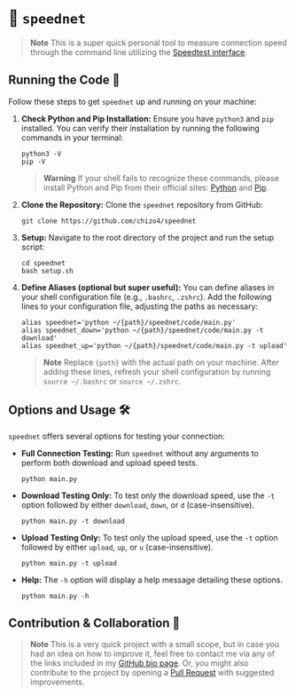 # 🛜 `speednet`

> **Note**
This is a super quick personal tool to measure connection speed through the command line utilizing the [Speedtest interface](https://github.com/sivel/speedtest-cli/tree/master).

## Running the Code 🚀

Follow these steps to get `speednet` up and running on your machine:

1. **Check Python and Pip Installation:**
   Ensure you have `python3` and `pip` installed. You can verify their installation by running the following commands in your terminal:

   ```shell
   python3 -V
   pip -V
   ```

   > **Warning**
   If your shell fails to recognize these commands, please install Python and Pip from their official sites: [Python](https://www.python.org/downloads/) and [Pip](https://pip.pypa.io/en/stable/installation/).

2. **Clone the Repository:**
   Clone the `speednet` repository from GitHub:

   ```shell
   git clone https://github.com/chizo4/speednet
   ```

3. **Setup:**
   Navigate to the root directory of the project and run the setup script:

   ```shell
   cd speednet
   bash setup.sh
   ```

4. **Define Aliases (optional but super useful):**
   You can define aliases in your shell configuration file (e.g., `.bashrc`, `.zshrc`). Add the following lines to your configuration file, adjusting the paths as necessary:

   ```shell
   alias speednet='python ~/{path}/speednet/code/main.py'
   alias speednet_down='python ~/{path}/speednet/code/main.py -t download'
   alias speednet_up='python ~/{path}/speednet/code/main.py -t upload'
   ```
  
   > **Note**
   Replace `{path}` with the actual path on your machine.
   After adding these lines, refresh your shell configuration by running `source ~/.bashrc` or `source ~/.zshrc`.

## Options and Usage 🛠️

`speednet` offers several options for testing your connection:

- **Full Connection Testing:**
  Run `speednet` without any arguments to perform both download and upload speed tests.
  ```shell
  python main.py
  ```

- **Download Testing Only:**
  To test only the download speed, use the `-t` option followed by either `download`, `down`, or `d` (case-insensitive).
  ```shell
  python main.py -t download
  ```

- **Upload Testing Only:**
  To test only the upload speed, use the `-t` option followed by either `upload`, `up`, or `u` (case-insensitive).
  ```shell
  python main.py -t upload
  ```

- **Help:**
  The `-h` option will display a help message detailing these options.
  ```shell
  python main.py -h
  ```

## Contribution & Collaboration 🤝

> **Note**
This is a very quick project with a small scope, but in case you had an idea on how to improve it, feel free to contact me via any of the links included in my [GitHub bio page](https://github.com/chizo4). Or, you might also contribute to the project by opening a [Pull Request](https://github.com/chizo4/speednet/pulls) with suggested improvements.
